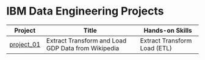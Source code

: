 # IBM Data Engineering Projects

| Project | Title | Hands-on Skills |
| ------------- | ------------- | ------------- |
| [project_01](project_01) | Extract Transform and Load GDP Data from Wikipedia | Extract Transform Load (ETL) |
